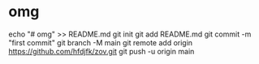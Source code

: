 # omg
echo "# omg" >> README.md
git init
git add README.md
git commit -m "first commit"
git branch -M main
git remote add origin https://github.com/hfdjfk/zov.git
git push -u origin main
